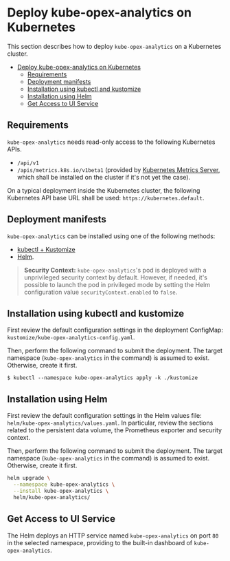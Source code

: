 # Deploy kube-opex-analytics on Kubernetes
This section describes how to deploy `kube-opex-analytics` on a Kubernetes cluster.

- [Deploy kube-opex-analytics on Kubernetes](#deploy-kube-opex-analytics-on-kubernetes)
  - [Requirements](#requirements)
  - [Deployment manifests](#deployment-manifests)
  - [Installation using kubectl and kustomize](#installation-using-kubectl-and-kustomize)
  - [Installation using Helm](#installation-using-helm)
  - [Get Access to UI Service](#get-access-to-ui-service)

## Requirements
`kube-opex-analytics` needs read-only access to the following Kubernetes APIs.

* `/api/v1`
* `/apis/metrics.k8s.io/v1beta1` (provided by [Kubernetes Metrics Server](https://github.com/kubernetes-sigs/metrics-server), which shall be installed on the cluster if it's not yet the case).

On a typical deployment inside the Kubernetes cluster, the following Kubernetes API base URL shall be used: `https://kubernetes.default`.

## Deployment manifests
`kube-opex-analytics` can be installed using one of the following methods:
* [kubectl + Kustomize](#installation-using-kubectl-and-kustomize) 
* [Helm](#installation-using-helm).

> **Security Context:**
> `kube-opex-analytics`'s pod is deployed with a unprivileged security context by default. However, if needed, it's possible to launch the pod in privileged mode by setting the Helm configuration value `securityContext.enabled` to `false`.

## Installation using kubectl and kustomize
First review the default configuration settings in the deployment ConfigMap: `kustomize/kube-opex-analytics-config.yaml`.

Then, perform the following command to submit the deployment.
The target namespace (`kube-opex-analytics` in the command) is assumed to exist. Otherwise, create it first.

```
$ kubectl --namespace kube-opex-analytics apply -k ./kustomize
```

## Installation using Helm
First review the default configuration settings in the Helm values file: `helm/kube-opex-analytics/values.yaml`. In particular, review the sections related to the persistent data volume, the Prometheus exporter and security context.

Then, perform the following command to submit the deployment. 
The target namespace (`kube-opex-analytics` in the command) is assumed to exist. Otherwise, create it first.

```bash
helm upgrade \
  --namespace kube-opex-analytics \
  --install kube-opex-analytics \
  helm/kube-opex-analytics/
```

## Get Access to UI Service
The Helm deploys an HTTP service named `kube-opex-analytics` on port `80` in the selected namespace, providing to the built-in dashboard of `kube-opex-analytics`.